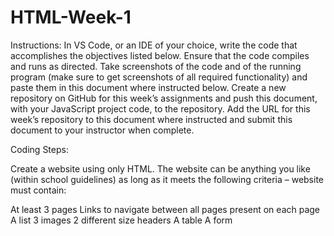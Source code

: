 # HTML-Week-1
Instructions: In VS Code, or an IDE of your choice, write the code that accomplishes the objectives listed below. Ensure that the code compiles and runs as directed. Take screenshots of the code and of the running program (make sure to get screenshots of all required functionality) and paste them in this document where instructed below. Create a new repository on GitHub for this week’s assignments and push this document, with your JavaScript project code, to the repository. Add the URL for this week’s repository to this document where instructed and submit this document to your instructor when complete.

Coding Steps:

Create a website using only HTML. The website can be anything you like (within school guidelines) as long as it meets the following criteria – website must contain:

At least 3 pages
Links to navigate between all pages present on each page
A list
3 images
2 different size headers
A table
A form

